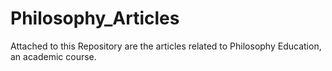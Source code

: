 # Philosophy_Articles
Attached to this Repository are the articles related to Philosophy Education, an academic course.

